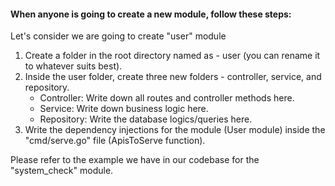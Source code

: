 #### When anyone is going to create a new module, follow these steps:
Let's consider we are going to create "user" module

1. Create a folder in the root directory named as - user (you can rename it to whatever suits best).
2. Inside the user folder, create three new folders - controller, service, and repository.
   - Controller: Write down all routes and controller methods here.
   - Service: Write down business logic here.
   - Repository: Write the database logics/queries here.
3. Write the dependency injections for the module (User module) inside the "cmd/serve.go" file (ApisToServe function).


Please refer to the example we have in our codebase for the "system_check" module.

